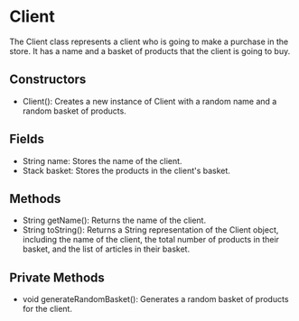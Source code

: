 # Client

The Client class represents a client who is going to make a purchase in the store. It has a name and a basket of products that the client is going to buy. <br>

## Constructors

- Client(): Creates a new instance of Client with a random name and a random basket of products. <br>

## Fields

- String name: Stores the name of the client. <br>
- Stack<String> basket: Stores the products in the client's basket. <br>

## Methods

- String getName(): Returns the name of the client. <br>
- String toString(): Returns a String representation of the Client object, including the name of the client, the total number of products in their basket, and the list of articles in their basket. <br>

## Private Methods

- void generateRandomBasket(): Generates a random basket of products for the client.